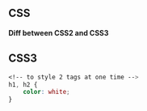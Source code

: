 ## CSS
**Diff between CSS2 and CSS3**  

## CSS3
```css
<!-- to style 2 tags at one time -->
h1, h2 {
	color: white;
}
```
